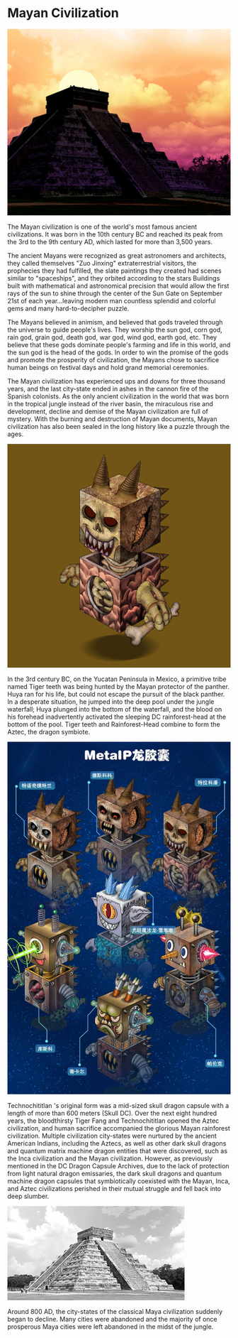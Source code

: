# Mayan Civilization



![](../.gitbook/assets/4.jpeg)

The Mayan civilization is one of the world's most famous ancient civilizations. It was born in the 10th century BC and reached its peak from the 3rd to the 9th century AD, which lasted for more than 3,500 years.

The ancient Mayans were recognized as great astronomers and architects, they called themselves "Zuo Jinxing" extraterrestrial visitors, the prophecies they had fulfilled, the slate paintings they created had scenes similar to "spaceships", and they orbited according to the stars Buildings built with mathematical and astronomical precision that would allow the first rays of the sun to shine through the center of the Sun Gate on September 21st of each year...leaving modern man countless splendid and colorful gems and many hard-to-decipher puzzle.

The Mayans believed in animism, and believed that gods traveled through the universe to guide people's lives. They worship the sun god, corn god, rain god, grain god, death god, war god, wind god, earth god, etc. They believe that these gods dominate people's farming and life in this world, and the sun god is the head of the gods. In order to win the promise of the gods and promote the prosperity of civilization, the Mayans chose to sacrifice human beings on festival days and hold grand memorial ceremonies.

The Mayan civilization has experienced ups and downs for three thousand years, and the last city-state ended in ashes in the cannon fire of the Spanish colonists. As the only ancient civilization in the world that was born in the tropical jungle instead of the river basin, the miraculous rise and development, decline and demise of the Mayan civilization are full of mystery. With the burning and destruction of Mayan documents, Mayan civilization has also been sealed in the long history like a puzzle through the ages.

![DC雨林头-特诺奇提特兰](../.gitbook/assets/9328.png)

In the 3rd century BC, on the Yucatan Peninsula in Mexico, a primitive tribe named Tiger teeth was being hunted by the Mayan protector of the panther. Huya ran for his life, but could not escape the pursuit of the black panther. In a desperate situation, he jumped into the deep pool under the jungle waterfall; Huya plunged into the bottom of the waterfall, and the blood on his forehead inadvertently activated the sleeping DC rainforest-head at the bottom of the pool. Tiger teeth and Rainforest-Head combine to form the Aztec, the dragon symbiote.



![](../.gitbook/assets/6.webp)

Technochititlan 's original form was a mid-sized skull dragon capsule with a length of more than 600 meters (Skull DC). Over the next eight hundred years, the bloodthirsty Tiger Fang and Technochititlan opened the Aztec civilization, and human sacrifice accompanied the glorious Mayan rainforest civilization. Multiple civilization city-states were nurtured by the ancient American Indians, including the Aztecs, as well as other dark skull dragons and quantum matrix machine dragon entities that were discovered, such as the Inca civilization and the Mayan civilization. However, as previously mentioned in the DC Dragon Capsule Archives, due to the lack of protection from light natural dragon emissaries, the dark skull dragons and quantum machine dragon capsules that symbiotically coexisted with the Mayan, Inca, and Aztec civilizations perished in their mutual struggle and fell back into deep slumber.

![](<../.gitbook/assets/1 (1).jpeg>)

Around 800 AD, the city-states of the classical Maya civilization suddenly began to decline. Many cities were abandoned and the majority of once prosperous Maya cities were left abandoned in the midst of the jungle.
